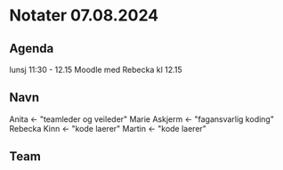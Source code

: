 # Notater 07.08.2024

## Agenda
lunsj 11:30 - 12.15
Moodle med Rebecka kl 12.15

## Navn
Anita <- "teamleder og veileder"
Marie Askjerm <- "fagansvarlig koding"
Rebecka Kinn <- "kode laerer"
Martin <- "kode laerer"

## Team


